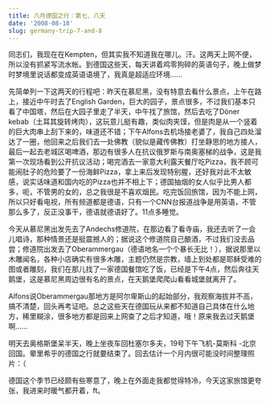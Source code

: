 ```yaml
---
title: 八月德国之行：第七、八天
date: '2008-08-18'
slug: germany-trip-7-and-8
---
```


同志们，我现在在Kempten，但其实我不知道我在哪儿。汗。这两天上网不便，所以没有抓紧写流水帐。到德国这些天，每天讲着鸡零狗碎的英语句子，晚上做梦时梦境里说话都变成英语语境了，我真是超适应环境……

先简单列一下这两天的行程吧：昨天在慕尼黑，没有特意去看什么景点，上午在路上，接近中午时去了English Garden，巨大的园子，景点很多，不过我们基本只看了中国塔，然后在大园子里走了半天，中午找了旅馆，然后去吃了Döner kebab（土耳其旋转烤肉），这玩意儿挺有趣，类似肉夹馍，但是肉是从一个竖着的巨大肉串上刮下来的，味道还不错；下午Alfons去机场接老婆了，我自己四处溜达了一圈，他回来之后我们去一处佛教（貌似是藏传佛教）打坐静思的地方接人，最后一起去老城区喝啤酒，那边有很多人在抗议俄罗斯与南奥塞梯的战争，这是我第一次现场看到公开抗议活动；喝完酒去一家意大利露天餐厅吃Pizza，我不顾可能闹肚子的危险要了一份海鲜Pizza，拿上来后发现特别腥，还好我对此不太敏感，说实话味道和国内吃的Pizza也并不相上下；德国抽烟的女人似乎比男人都多，呃，不管男的女的，总之我很是不喜欢烟民。吃完饭回旅馆，因为不能上网，所以只好看电视，所有频道都是德语，只有一个CNN台报道战争是用英语，不管那么多了，反正没事干，德语就德语好了。11点多睡觉。

今天从慕尼黑出发先去了Andechs修道院，在那边看了看寺庙，我还去听了一会儿唱诗，那种情景还是挺震撼人的；据说这个修道院自己酿酒，不过我们没去品尝；修道院出发去了Oberammergau（德语地名一个个暴长无比！），据说那里以木雕闻名，各种小店确实有很多木雕，主题仍然是宗教，墙上到处都是耶稣受难的图或者雕刻，我们在那儿找了一家德国餐馆吃了饭，已经是下午4点，然后奔往天鹅堡，这是慕尼黑周边很有名的景点，在天鹅堡爬爬山看看城堡就离开了。

Alfons说Oberammergau那地方是阿尔卑斯山的起始部分，我观察海拔并不高，搞不清楚，回头再考证吧。总之这些天在德国玩从来都不知道自己具体在什么地方，稀里糊涂，很多地方都是回来上网查了之后才知道，哦！原来我去过天鹅堡啊……

明天去奥格斯堡呆半天，晚上坐夜车回杜塞尔多夫，19号下午飞机-莫斯科 -北京回国。晕里希乎的德国之行就要结束了。回去估计一个月内很可能没时间整理照片：（

德国这个季节已经颇有些寒意了，晚上在外面走我都觉得特冷，今天这家旅馆更夸张，我进来时暖气都开着，ft。
